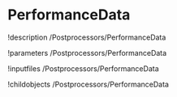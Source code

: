<!-- MOOSE Documentation Stub: Remove this when content is added. -->

# PerformanceData
!description /Postprocessors/PerformanceData

!parameters /Postprocessors/PerformanceData

!inputfiles /Postprocessors/PerformanceData

!childobjects /Postprocessors/PerformanceData
